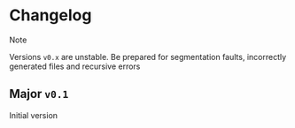 # Changelog

>[!NOTE]
> Versions `v0.x` are unstable. Be prepared for segmentation faults, incorrectly generated files and recursive errors

## Major `v0.1`
Initial version